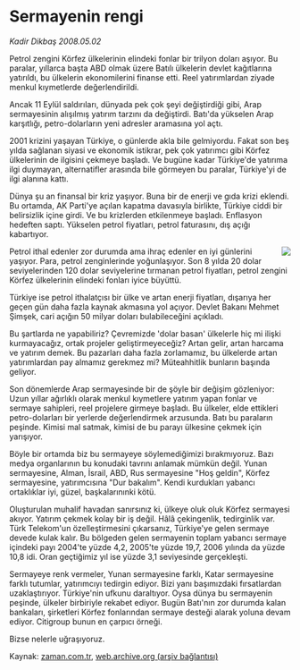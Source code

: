 # Sermayenin rengi

*Kadir Dikbaş 2008.05.02*

<tr><td class="metin" colspan="2" style="padding-top: 20px; padding-left: 5px; padding-right: 10px;">Petrol zengini Körfez ülkelerinin elindeki fonlar bir trilyon doları aşıyor. Bu paralar, yıllarca başta ABD olmak üzere Batılı ülkelerin devlet kağıtlarına yatırıldı, bu ülkelerin ekonomilerini finanse etti. Reel yatırımlardan ziyade menkul kıymetlerde değerlendirildi.</td></tr><tr><td class="metin" colspan="2" style="padding-top: 20px; padding-left: 5px; padding-right: 10px;"><p> Ancak 11 Eylül saldırıları, dünyada pek çok şeyi değiştirdiği gibi, Arap sermayesinin alışılmış yatırım tarzını da değiştirdi. Batı'da yükselen Arap karşıtlığı, petro-dolarların yeni adresler aramasına yol açtı.
<p> 2001 krizini yaşayan Türkiye, o günlerde akla bile gelmiyordu. Fakat son beş yılda sağlanan siyasi ve ekonomik istikrar, pek çok yatırımcı gibi Körfez ülkelerinin de ilgisini çekmeye başladı. Ve bugüne kadar Türkiye'de yatırıma ilgi duymayan, alternatifler arasında bile görmeyen bu paralar, Türkiye'yi de ilgi alanına kattı. 
<p> Dünya şu an finansal bir kriz yaşıyor. Buna bir de enerji ve gıda krizi eklendi. Bu ortamda, AK Parti'ye açılan kapatma davasıyla birlikte, Türkiye ciddi bir belirsizlik içine girdi. Ve bu krizlerden etkilenmeye başladı. Enflasyon hedeften saptı. Yükselen petrol fiyatları, petrol faturasını, dış açığı kabartıyor. 
<p><img align="right" border="0" src="http://web.archive.org/web/20080502223329im_/http://medya.zaman.com.tr/2008/05/02/kadirdikbas.gif"/>
<p> Petrol ithal edenler zor durumda ama ihraç edenler en iyi günlerini yaşıyor. Para, petrol zenginlerinde yoğunlaşıyor. Son 8 yılda 20 dolar seviyelerinden 120 dolar seviyelerine tırmanan petrol fiyatları, petrol zengini Körfez ülkelerinin elindeki fonları iyice büyüttü. 
<p> Türkiye ise petrol ithalatçısı bir ülke ve artan enerji fiyatları, dışarıya her geçen gün daha fazla kaynak akmasına yol açıyor. Devlet Bakanı Mehmet Şimşek, cari açığın 50 milyar doları bulabileceğini açıkladı. 
<p> Bu şartlarda ne yapabiliriz? Çevremizde 'dolar basan' ülkelerle hiç mi ilişki kurmayacağız, ortak projeler geliştirmeyeceğiz? Artan gelir, artan harcama ve yatırım demek. Bu pazarları daha fazla zorlamamız, bu ülkelerde artan yatırımlardan pay almamız gerekmez mi? Müteahhitlik bunların başında geliyor. 
<p> Son dönemlerde Arap sermayesinde bir de şöyle bir değişim gözleniyor: Uzun yıllar ağırlıklı olarak menkul kıymetlere yatırım yapan fonlar ve sermaye sahipleri, reel projelere girmeye başladı. Bu ülkeler, elde ettikleri petro-dolarları bir yerlerde değerlendirmek arzusunda. Batı bu paraların peşinde. Kimisi mal satmak, kimisi de bu parayı ülkesine çekmek için yarışıyor.
<p> Böyle bir ortamda biz bu sermayeye söylemediğimizi bırakmıyoruz. Bazı medya organlarının bu konudaki tavrını anlamak mümkün değil. Yunan sermayesine, Alman, İsrail, ABD, Rus sermayesine "Hoş geldin", Körfez sermayesine, yatırımcısına "Dur bakalım". Kendi kurdukları yabancı ortaklıklar iyi, güzel, başkalarınınki kötü. 
<p> Oluşturulan muhalif havadan sanırsınız ki, ülkeye oluk oluk Körfez sermayesi akıyor. Yatırım çekmek kolay bir iş değil. Hâlâ çekingenlik, tedirginlik var. Türk Telekom'un özelleştirmesini çıkarsanız, Türkiye'ye gelen sermaye devede kulak kalır. Bu bölgeden gelen sermayenin toplam yabancı sermaye içindeki payı 2004'te yüzde 4,2, 2005'te yüzde 19,7, 2006 yılında da yüzde 10,8 idi. Oran geçtiğimiz yıl ise yüzde 3,1 seviyesinde gerçekleşti. 
<p> Sermayeye renk vermeler, Yunan sermayesine farklı, Katar sermayesine farklı tutumlar, yatırımcıyı tedirgin ediyor. Bizi yanı başımızdaki fırsatlardan uzaklaştırıyor. Türkiye'nin ufkunu daraltıyor. Oysa dünya bu sermayenin peşinde, ülkeler birbiriyle rekabet ediyor. Bugün Batı'nın zor durumda kalan bankaları, şirketleri Körfez fonlarından sermaye desteği alarak yoluna devam ediyor. Citigroup bunun en çarpıcı örneği. 
<p> Bizse nelerle uğraşıyoruz.<br/></p></p></p></p></p></p></p></p></p></p></p></p></td></tr>

Kaynak: [zaman.com.tr](http://zaman.com.tr/yazar.do?yazino=684143), [web.archive.org (arşiv bağlantısı)](http://web.archive.org/web/20080502223329/http://www.zaman.com.tr:80/yazar.do?yazino=684143)
